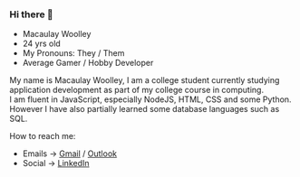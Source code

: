 ### Hi there 👋

- Macaulay Woolley
- 24 yrs old
- My Pronouns: They / Them
- Average Gamer / Hobby Developer

My name is Macaulay Woolley, I am a college student currently studying application development as part of my college course in computing.  
I am fluent in JavaScript, especially NodeJS, HTML, CSS and some Python. However I have also partially learned some database languages such as SQL.

How to reach me: 
- Emails -> [Gmail](macfitzwool99@gmail.com) / [Outlook](macfitzwool@hotmail.co.uk)
- Social -> [LinkedIn](https://www.linkedin.com/in/macaulay-woolley-2b6792296)

<!--
**MackyX64/MackyX64** is a ✨ _special_ ✨ repository because its `README.md` (this file) appears on your GitHub profile.

Here are some ideas to get you started:

- 🔭 I’m currently working on ...
- 🌱 I’m currently learning ...
- 👯 I’m looking to collaborate on ...
- 🤔 I’m looking for help with ...
- 💬 Ask me about ...
- 📫 How to reach me: ...
- 😄 Pronouns: ...
- ⚡ Fun fact: ...
-->
